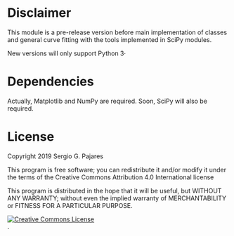 # Disclaimer
This module is a pre-release version before main implementation of classes and general curve fitting with the tools implemented in SciPy modules. 

New versions will only support Python 3· 



# Dependencies
Actually, Matplotlib and NumPy are required. Soon, SciPy will also be required. 



# License

Copyright 2019 Sergio G. Pajares

This program is free software; you can redistribute it and/or modify it under the terms of the Creative Commons Attribution 4.0 International license

This program is distributed in the hope that it will be useful, but WITHOUT ANY WARRANTY; without even the implied warranty of MERCHANTABILITY or FITNESS FOR A PARTICULAR PURPOSE.
  
 <a rel="license" href="http://creativecommons.org/licenses/by/4.0/"><img alt="Creative Commons License" style="border-width:0" src="https://i.creativecommons.org/l/by/4.0/88x31.png" /></a><br /></a>.
